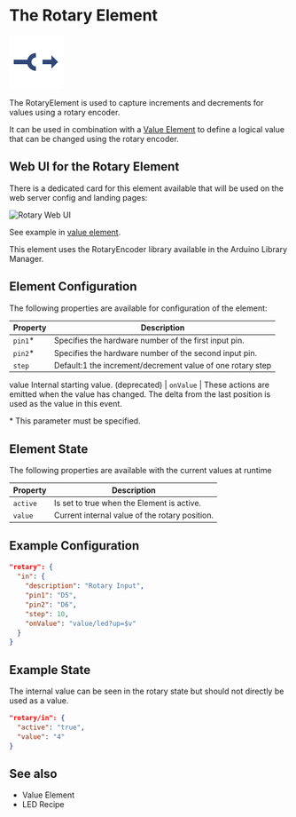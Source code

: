 # The Rotary Element

<div class="excerpt">
  <img src="/i/digitalout.svg">
  <p>The RotaryElement is used to capture increments and decrements for values using a rotary encoder.</p>
</div>

It can be used in combination with a [Value Element](elements/value) to define a logical value that can be changed using the rotary encoder.

## Web UI for the Rotary Element

There is a dedicated card for this element available that will be used on the web server config and landing pages:

![Rotary Web UI](/elements/rotaryui.png)


See example in [value element](elements/value).

This element uses the RotaryEncoder library available in the Arduino Library Manager.


## Element Configuration

The following properties are available for configuration of the element:

| Property  | Description                                                                                                                                 |
| --------- | --------------------------------------------------------------- |
| `pin1`*   | Specifies the hardware number of the first input pin.|
| `pin2`*   | Specifies the hardware number of the second input pin.
| `step`    | Default:1 the increment/decrement value of one rotary step
value Internal starting value. (deprecated)
| `onValue` | These actions are emitted when the value has changed. The delta from the last position is used as the value in this event.

\* This parameter must be specified.


## Element State

The following properties are available with the current values at runtime

| Property | Description                                |
| -------- | ------------------------------------------ |
| `active` | Is set to true when the Element is active. |
| `value`  | Current internal value of the rotary position. |


## Example Configuration

```JSON
"rotary": {
  "in": {
    "description": "Rotary Input",
    "pin1": "D5",
    "pin2": "D6",
    "step": 10,
    "onValue": "value/led?up=$v"
  }
}
```

## Example State

The internal value can be seen in the rotary state but should not directly be used as a value.


```JSON
"rotary/in": {
  "active": "true",
  "value": "4"
}
```



## See also

* Value Element
* LED Recipe